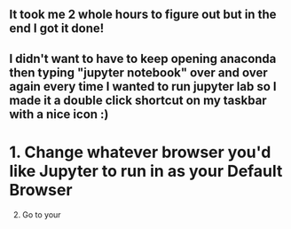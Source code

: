 ## It took me 2 whole hours to figure out but in the end I got it done!
## I didn't want to have to keep opening anaconda then typing "jupyter notebook" over and over again every time I wanted to run jupyter lab so I made it a double click shortcut on my taskbar with a nice icon :)

# 1. Change whatever browser you'd like Jupyter to run in as your Default Browser
2. Go to your 
